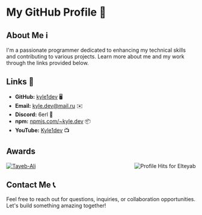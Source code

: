 # My GitHub Profile 🚀

## About Me ℹ️
I'm a passionate programmer dedicated to enhancing my technical skills and contributing to various projects. Learn more about me and my work through the links provided below.

## Links 🔗
- **GitHub:** [kyle1dev](https://github.com/kyle1dev) 🖥️
- **Email:** kyle.dev@mail.ru ✉️
- **Discord:** 6erl 💬
- **npm:** [npmjs.com/~kyle.dev](https://www.npmjs.com/~kyle.dev) 📦
- **YouTube:** [Kyle1dev](https://www.youtube.com/@TX-1) 📺

## Awards
<p align="left"><img align="right" alt="Profile Hits for Elteyab" src="https://komarev.com/ghpvc/?username=Tayeb-Ali&style=flat-square"></p>
<p align="left"> <a href="https://github.com/ryo-ma/github-profile-trophy"><img src="https://github-profile-trophy.vercel.app/?username=Tayeb-Ali" alt="Tayeb-Ali" /></a> </p>

## Contact Me 📞
Feel free to reach out for questions, inquiries, or collaboration opportunities. Let's build something amazing together!
